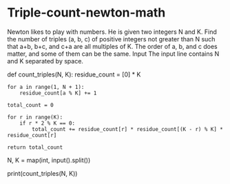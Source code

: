 # Triple-count-newton-math
Newton likes to play with numbers. He is given two integers N and K. Find the number of triples (a, b, c) of positive integers not greater than N such that a+b, b+c, and c+a are all multiples of K. The order of a, b, and c does matter, and some of them can be the same. Input The input line contains N and K separated by space.  

def count_triples(N, K):
    residue_count = [0] * K
   
    for a in range(1, N + 1):
        residue_count[a % K] += 1
    
    total_count = 0
    
    for r in range(K):
        if r * 2 % K == 0: 
            total_count += residue_count[r] * residue_count[(K - r) % K] * residue_count[r]
    
    return total_count

N, K = map(int, input().split())

print(count_triples(N, K))
